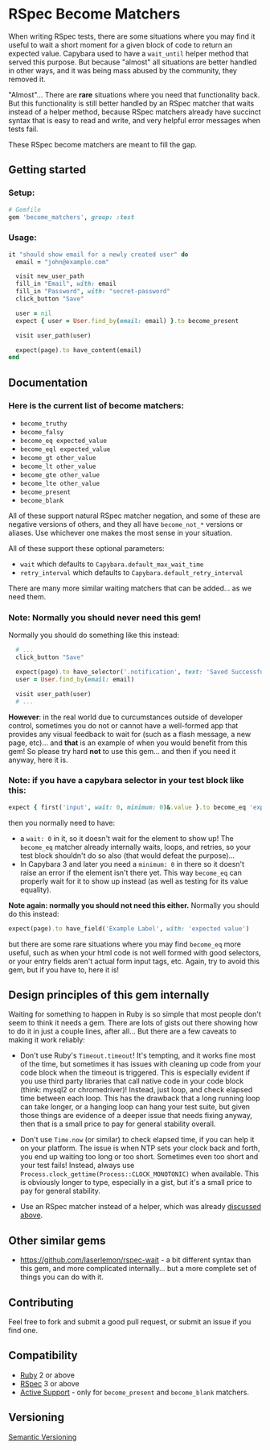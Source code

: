 # RSpec Become Matchers

When writing RSpec tests, there are some situations where you may find it useful to wait a short moment for a given block of code to return an expected value.  Capybara used to have a `wait_until` helper method that served this purpose.  But because "almost" all situations are better handled in other ways, and it was being mass abused by the community, they removed it.

"Almost"...  There are **rare** situations where you need that functionality back.  But this functionality is still better handled by an RSpec matcher that waits instead of a helper method, because RSpec matchers already have succinct syntax that is easy to read and write, and very helpful error messages when tests fail.

These RSpec become matchers are meant to fill the gap.

## Getting started

### Setup:

```ruby
# Gemfile
gem 'become_matchers', group: :test
```


### Usage:

```ruby
it "should show email for a newly created user" do
  email = "john@example.com"

  visit new_user_path
  fill_in "Email", with: email
  fill_in "Password", with: "secret-password"
  click_button "Save"

  user = nil
  expect { user = User.find_by(email: email) }.to become_present

  visit user_path(user)

  expect(page).to have_content(email)
end
```

## Documentation

### Here is the current list of become matchers:

* `become_truthy`
* `become_falsy`
* `become_eq expected_value`
* `become_eql expected_value`
* `become_gt other_value`
* `become_lt other_value`
* `become_gte other_value`
* `become_lte other_value`
* `become_present`
* `become_blank`

All of these support natural RSpec matcher negation, and some of these are negative versions of others, and they all have `become_not_*` versions or aliases.  Use whichever one makes the most sense in your situation.

All of these support these optional parameters:
* `wait` which defaults to `Capybara.default_max_wait_time`
* `retry_interval` which defaults to `Capybara.default_retry_interval`

There are many more similar waiting matchers that can be added... as we need them.

### Note: Normally you should never need this gem!

Normally you should do something like this instead:

```ruby
  # ...
  click_button "Save"

  expect(page).to have_selector('.notification', text: 'Saved Successfully!')
  user = User.find_by(email: email)

  visit user_path(user)
  # ...
```

**However**: in the real world due to curcumstances outside of developer control, sometimes you do not or cannot have a well-formed app that provides any visual feedback to wait for (such as a flash message, a new page, etc)... and **that** is an example of when you would benefit from this gem!  So please try hard **not** to use this gem... and then if you need it anyway, here it is.

### Note: if you have a capybara selector in your test block like this:

```ruby
expect { first('input', wait: 0, minimum: 0)&.value }.to become_eq 'expected value'
```

 then you normally need to have:
 * a `wait: 0` in it, so it doesn't wait for the element to show up!  The `become_eq` matcher already internally waits, loops, and retries, so your test block shouldn't do so also (that would defeat the purpose)...
 * In Capybara 3 and later you need a `minimum: 0` in there so it doesn't raise an error if the element isn't there yet.  This way `become_eq` can properly wait for it to show up instead (as well as testing for its value equality).

**Note again: normally you should not need this either.**  Normally you should do this instead:

```ruby
expect(page).to have_field('Example Label', with: 'expected value')
```

but there are some rare situations where you may find `become_eq` more useful, such as when your html code is not well formed with good selectors, or your entry fields aren't actual form input tags, etc.  Again, try to avoid this gem, but if you have to, here it is!

## Design principles of this gem internally

Waiting for something to happen in Ruby is so simple that most people don't seem to think it needs a gem.  There are lots of gists out there showing how to do it in just a couple lines, after all...  But there are a few caveats to making it work reliably:

* Don't use Ruby's `Timeout.timeout`!  It's tempting, and it works fine most of the time, but sometimes it has issues with cleaning up code from your code block when the timeout is triggered.  This is especially evident if you use third party libraries that call native code in your code block (think: mysql2 or chromedriver)!  Instead, just loop, and check elapsed time between each loop.  This has the drawback that a long running loop can take longer, or a hanging loop can hang your test suite, but given those things are evidence of a deeper issue that needs fixing anyway, then that is a small price to pay for general stability overall.

* Don't use `Time.now` (or similar) to check elapsed time, if you can help it on your platform.  The issue is when NTP sets your clock back and forth, you end up waiting too long or too short.  Sometimes even too short and your test fails!  Instead, always use `Process.clock_gettime(Process::CLOCK_MONOTONIC)` when available. This is obviously longer to type, especially in a gist, but it's a small price to pay for general stability.

* Use an RSpec matcher instead of a helper, which was already [discussed above](#rspec-become-matchers).

## Other similar gems

* <https://github.com/laserlemon/rspec-wait> - a bit different syntax than this gem, and more complicated internally...  but a more complete set of things you can do with it.

## Contributing

Feel free to fork and submit a good pull request, or submit an issue if you find one.

## Compatibility

* [Ruby](https://www.ruby-lang.org/) 2 or above
* [RSpec](https://rspec.info/) 3 or above
* [Active Support](https://guides.rubyonrails.org/active_support_core_extensions.html) - only for `become_present` and `become_blank` matchers.

## Versioning

[Semantic Versioning](https://semver.org)
